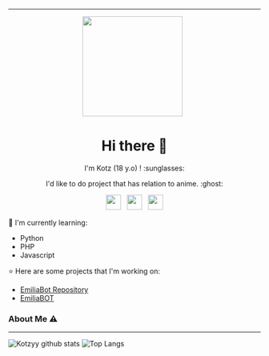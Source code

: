 ___

<p align='center'><a href="https://instagram.com/kotzyy67"><img height="200" src="https://github.com/Kotzyy/Database/raw/main/Img/IMG-20211014-WA0013.jpg"></a>&nbsp;&nbsp;</p>

<h1  align='center'> Hi there 👋 </h1>

<p align='center'>  I'm Kotz (18 y.o) ! :sunglasses: </p>

<p align='center'> I'd like to do project that has relation to anime. :ghost: </p>

<p align='center'>
   <a href="https://twitter.com/kotz2k19"><img height="30" src="https://github.com/TobyG74/TobyG74/blob/main/twitter.png?raw=true"></a>&nbsp;&nbsp;
   <a href="https://instagram.com/kotzyy67"><img height="30" src="https://github.com/TobyG74/TobyG74/blob/main/instagram.jpg?raw=true"></a>&nbsp;&nbsp;
   <a href="https://www.facebook.com/kotz2k19"><img height="30" src="https://github.com/TobyG74/TobyG74/blob/main/facebook.png?raw=true"></a>
</P>

:page_with_curl: I'm currently learning:
- Python
- PHP
- Javascript

:star: Here are some projects that I'm working on:
- [EmiliaBot Repository](https://github.com/Kotzyy/Emilia-Bot)
- [EmiliaBOT](https://wa.me/994401573003)

### About Me ⚠️
___

![Kotzyy github stats](https://github-readme-stats.vercel.app/api?username=Kotzyy&layout=compact&theme=tokyonight)
![Top Langs](https://github-readme-stats.vercel.app/api/top-langs/?username=Kotzyy&count_private=true&show_icons=true&theme=tokyonight)
<!--
**Kotzyy/Kotzyy** is a ✨ _special_ ✨ repository because its `README.md` (this file) appears on your GitHub profile.

Here are some ideas to get you started:

- 🔭 I’m currently working on ...
- 🌱 I’m currently learning ...
- 👯 I’m looking to collaborate on ...
- 🤔 I’m looking for help with ...
- 💬 Ask me about ...
- 📫 How to reach me: ...
- 😄 Pronouns: ...
- ⚡ Fun fact: ...
-->
